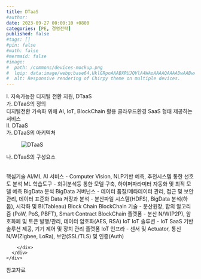 ```yaml
---
title: DTaaS
#author: 
date: 2023-09-27 00:00:10 +0800
categories: [PE, 경영전략]
published: false
#tags: []
#pin: false
#math: false
#mermaid: false
#image:
#  path: /commons/devices-mockup.png
#  lqip: data:image/webp;base64,UklGRpoAAABXRUJQVlA4WAoAAAAQAAAADwAABwAAQUxQSDIAAAARL0AmbZurmr57yyIiqE8oiG0bejIYEQTgqiDA9vqnsUSI6H+oAERp2HZ65qP/VIAWAFZQOCBCAAAA8AEAnQEqEAAIAAVAfCWkAALp8sF8rgRgAP7o9FDvMCkMde9PK7euH5M1m6VWoDXf2FkP3BqV0ZYbO6NA/VFIAAAA
#  alt: Responsive rendering of Chirpy theme on multiple devices.
---
```


<div class="post-wrap">
  <div class="para">
    <div class="para-title">
      I. 지속가능한 디지털 전환 지원, DTaaS
    </div>
    <div class="para-cntnt">
      <div class="para">
        <div class="para-title">
          가. DTaaS의 정의
        </div>
        <div class="para-cntnt">
            디지털전환 가속화 위해 AI, IoT, BlockChain 활용 클라우드환경 SaaS 형태 제공하는 서비스
        </div>
      </div>
    </div>
  </div>
  
  <div class="para">
    <div class="para-title">
      II. DTaaS
    </div>
    <div class="para-cntnt">
      <div class="para">
        <div class="para-title">
          가. DTaaS의 아키텍처
        </div>
        <div class="para-cntnt">
          <figure class="post-figure">
            <img src="/assets/img/posts/DTaaS.png" alt="DTaaS">
<!--            <figcaption>Source: Unveiling the Metaverse: Exploring Emerging Trends, Multifaceted Perspectives, and Future Challenges</figcaption>-->
          </figure>
        </div>
      </div>
      <div class="para">
        <div class="para-title">
          나. DTaaS의 구성요소
        </div>
        <div class="para-cntnt">
          <table class="post-table">
          </table>
          핵심기술
  AI/ML
    AI 서비스 - Computer Vision, NLP기반 예측, 추천시스템 통한 선호도 분석 
    ML 학습도구 - 회귀분석등 통한 모델 구축, 하이퍼파라미터 자동화 및 최적 모델 예측 
  BigData 분석 
    BigData 거버넌스 - 데이터  품질/메타데이터 관리, 접근 및 보안 관리, 데이터 표준화 
    Data 저장과 분석 - 분산파일 시스템(HDFS), BigData 분석(하둡), 시각화 및 BI(Tableau)  
  Block Chain 
    BlockChain 기술 - 분산원장, 합의 알고리즘 (PoW, PoS, PBFT), Smart Contract 
    BlockChain 플랫폼 - 분산 N/W(P2P), 암호화폐 및 토큰 발행/관리, 데이터 암호화(AES, RSA) 
  IoT 
    IoT 솔루션 - IoT SaaS 기반 솔루션 제공, 기기 제어 및 장치 관리 플랫폼
    IoT 인프라 - 센서 및 Actuator, 통신 N/W(Zigbee, LoRa), 보안(SSL/TLS) 및 인증(Auth)

        </div>
      </div>
    </div>
  </div>

  <div class="refr-wrap">
    <div class="refr-title">
        참고자료
    </div>
    <ol class="refr-list">
    <!--    <li>(나현식, 최대선) <a target="_blank" href="https://scienceon.kisti.re.kr/commons/util/originalView.do?cn=JAKO202225948430499&oCn=JAKO202225948430499&dbt=JAKO&journal=NJOU00291864">메타버스 보안 위협 요소 및 대응 방안 검토</a></li>-->
    <!--    <li>(M. Uddin, S. Manickam, H. Ullah, M. Obaidat and A. Dandoush) <a target="_blank" href="https://ieeexplore.ieee.org/abstract/document/10138386">Unveiling the Metaverse: Exploring Emerging Trends, Multifaceted Perspectives, and Future Challenges</a></li>-->
    </ol>
  </div>
</div>
